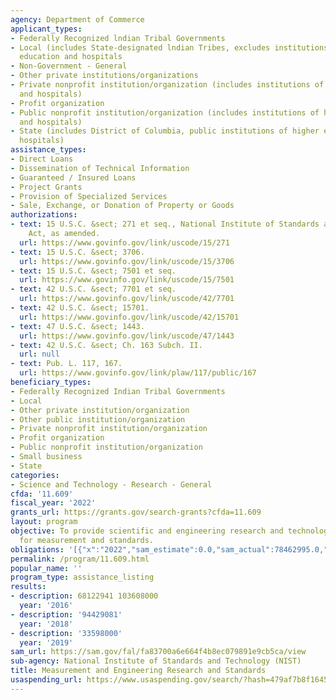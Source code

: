 ```yaml
---
agency: Department of Commerce
applicant_types:
- Federally Recognized lndian Tribal Governments
- Local (includes State-designated lndian Tribes, excludes institutions of higher
  education and hospitals
- Non-Government - General
- Other private institutions/organizations
- Private nonprofit institution/organization (includes institutions of higher education
  and hospitals)
- Profit organization
- Public nonprofit institution/organization (includes institutions of higher education
  and hospitals)
- State (includes District of Columbia, public institutions of higher education and
  hospitals)
assistance_types:
- Direct Loans
- Dissemination of Technical Information
- Guaranteed / Insured Loans
- Project Grants
- Provision of Specialized Services
- Sale, Exchange, or Donation of Property or Goods
authorizations:
- text: 15 U.S.C. &sect; 271 et seq., National Institute of Standards and Technology
    Act, as amended.
  url: https://www.govinfo.gov/link/uscode/15/271
- text: 15 U.S.C. &sect; 3706.
  url: https://www.govinfo.gov/link/uscode/15/3706
- text: 15 U.S.C. &sect; 7501 et seq.
  url: https://www.govinfo.gov/link/uscode/15/7501
- text: 42 U.S.C. &sect; 7701 et seq.
  url: https://www.govinfo.gov/link/uscode/42/7701
- text: 42 U.S.C. &sect; 15701.
  url: https://www.govinfo.gov/link/uscode/42/15701
- text: 47 U.S.C. &sect; 1443.
  url: https://www.govinfo.gov/link/uscode/47/1443
- text: 42 U.S.C. &sect; Ch. 163 Subch. II.
  url: null
- text: Pub. L. 117, 167.
  url: https://www.govinfo.gov/link/plaw/117/public/167
beneficiary_types:
- Federally Recognized Indian Tribal Governments
- Local
- Other private institution/organization
- Other public institution/organization
- Private nonprofit institution/organization
- Profit organization
- Public nonprofit institution/organization
- Small business
- State
categories:
- Science and Technology - Research - General
cfda: '11.609'
fiscal_year: '2022'
grants_url: https://grants.gov/search-grants?cfda=11.609
layout: program
objective: To provide scientific and engineering research and technology transfer
  for measurement and standards.
obligations: '[{"x":"2022","sam_estimate":0.0,"sam_actual":78462995.0,"usa_spending_actual":77625710.2},{"x":"2023","sam_estimate":73277994.0,"sam_actual":0.0,"usa_spending_actual":64774033.81},{"x":"2024","sam_estimate":74777757.0,"sam_actual":0.0,"usa_spending_actual":81335100.23}]'
permalink: /program/11.609.html
popular_name: ''
program_type: assistance_listing
results:
- description: 68122941 103608000
  year: '2016'
- description: '94429081'
  year: '2018'
- description: '33598000'
  year: '2019'
sam_url: https://sam.gov/fal/fa83700a6e664f4b8ec079891e9cb5ca/view
sub-agency: National Institute of Standards and Technology (NIST)
title: Measurement and Engineering Research and Standards
usaspending_url: https://www.usaspending.gov/search/?hash=479af7b8f1645123e42edb3ce3d3d49e
---
```


